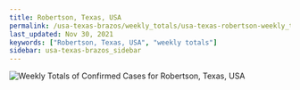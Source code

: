 ```yaml
---
title: Robertson, Texas, USA
permalink: /usa-texas-brazos/weekly_totals/usa-texas-robertson-weekly_totals.html
last_updated: Nov 30, 2021
keywords: ["Robertson, Texas, USA", "weekly totals"]
sidebar: usa-texas-brazos_sidebar
---
```


![Weekly Totals of Confirmed Cases for Robertson, Texas, USA](/covid_tracker/images/graphs/usa-texas-robertson-weekly_totals_graph.png)
